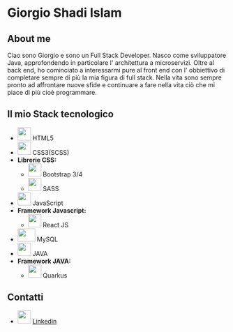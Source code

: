 # Giorgio Shadi Islam
## About me
Ciao sono Giorgio e sono un Full Stack Developer. Nasco come sviluppatore Java, approfondendo in particolare l' architettura a microservizi. Oltre al back end, ho cominciato a interessarmi pure al front end con l' obbiettivo di completare sempre di più la mia figura di full stack.
Nella vita sono sempre pronto ad affrontare nuove sfide e continuare a fare nella vita ciò che mi piace di più cioè programmare.
## Il mio Stack tecnologico
* <img src="https://cdn.icon-icons.com/icons2/1488/PNG/512/5352-html5_102567.png" width="30" height="30" /> HTML5
* <img src="https://cdn.iconscout.com/icon/free/png-256/css-118-569410.png" width="30" height="30" /> CSS3(SCSS)
* **Librerie CSS:**
  * <img src="https://img.icons8.com/color/452/bootstrap.png" width="30" height="30" /> Bootstrap 3/4
  * <img src="https://cdn.iconscout.com/icon/free/png-512/sass-226054.png" width="30" height="30" /> SASS
* <img src="https://cdn.iconscout.com/icon/free/png-256/javascript-2752148-2284965.png" width="30" height="30" /> JavaScript
* **Framework Javascript:**
  * <img src="https://upload.wikimedia.org/wikipedia/commons/thumb/a/a7/React-icon.svg/2300px-React-icon.svg.png" width="30" height="30" /> React JS
* <img src="https://cdn4.iconfinder.com/data/icons/logos-3/181/MySQL-512.png" width="40" height="30" /> MySQL
* <img src="https://assets.stickpng.com/images/58480979cef1014c0b5e4901.png" width="30" height="30" /> JAVA
* **Framework JAVA:**
  * <img src="https://seeklogo.com/images/Q/quarkus-logo-C9F006782E-seeklogo.com.png" width="30" height="30" /> Quarkus
## Contatti
  * <img src="https://cdn-icons-png.flaticon.com/512/174/174857.png" width="30" height="30" /> [Linkedin](http://linkedin.com/in/giorgio-shadi-islam-74aa0320a)
